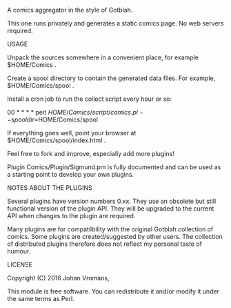 A comics aggregator in the style of Gotblah.

This one runs privately and generates a static comics page.
No web servers required.

USAGE

Unpack the sources somewhere in a convenient place, for example
$HOME/Comics .

Create a spool directory to contain the generated data files.
For example, $HOME/Comics/spool .

Install a cron job to run the collect script every hour or so:

00 * * * *  perl $HOME/Comics/script/comics.pl --spooldir=$HOME/Comics/spool

If everything goes well, point your browser at
$HOME/Comics/spool/index.html .

Feel free to fork and improve, especially add more plugins!

Plugin Comics/Plugin/Sigmund.pm is fully documented and can be used as
a starting point to develop your own plugins.

NOTES ABOUT THE PLUGINS

Several plugins have version numbers 0.xx. They use an obsolete but
still functional version of the plugin API. They will be upgraded to
the current API when changes to the plugin are required.

Many plugins are for compatilbility with the original Gotblah
collection of comics. Some plugins are created/suggested by other
users. The collection of distributed plugins therefore does not
reflect my personal taste of humour.

LICENSE

Copyright (C) 2016 Johan Vromans,

This module is free software. You can redistribute it and/or modify it
under the same terms as Perl.
